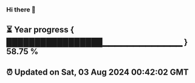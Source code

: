 ### Hi there 👋
⏳ Year progress { █████████████████▁▁▁▁▁▁▁▁▁▁▁▁▁ } 58.75 %
---
⏰ Updated on Sat, 03 Aug 2024 00:42:02 GMT
---
